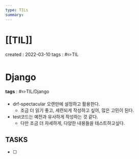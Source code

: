 ```yaml
---
type: TILs
summary: 
---
```


# [[TIL]]
created : 2022-03-10
tags : #✏️TIL

# Django
**tags** : #✏️TIL/Django 
- drf-spectacular 오랜만에 설정하고 활용한다.
	- 조금 더 읽기 좋고, 세련되게 작성하고 싶어, 많은 고민이 된다.
- test코드는 예전과 유사하게 작성하는 것 같다.
	- 다만 조금 더 자세하게, 다양한 내용들을 테스트하고싶다.

## TASKS
- [ ] 

